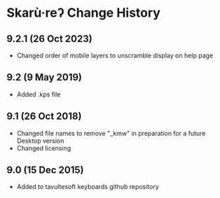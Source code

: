 Skarù·reʔ Change History
============================
9.2.1 (26 Oct 2023)
-----------------
* Changed order of mobile layers to unscramble display on help page

9.2 (9 May 2019)
-----------------
* Added .kps file

9.1 (26 Oct 2018)
-----------------
* Changed file names to remove "_kmw" in preparation for a future Desktop version
* Changed licensing

9.0 (15 Dec 2015)
-----------------

* Added to tavultesoft keyboards github repository
